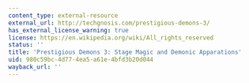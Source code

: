 ```yaml
---
content_type: external-resource
external_url: http://techgnosis.com/prestigious-demons-3/
has_external_license_warning: true
license: https://en.wikipedia.org/wiki/All_rights_reserved
status: ''
title: 'Prestigious Demons 3: Stage Magic and Demonic Apparations'
uid: 980c59bc-4d77-4ea5-a61e-4bfd3b20d044
wayback_url: ''
---
```

